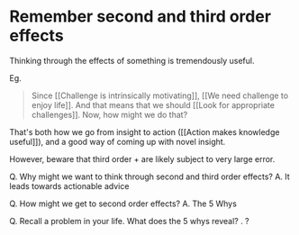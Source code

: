 # Remember second and third order effects
Thinking through the effects of something is tremendously useful.

Eg.

> Since [[Challenge is intrinsically motivating]], [[We need challenge to enjoy life]]. And that means that we should [[Look for appropriate challenges]]. Now, how might we do that?

That's both how we go from insight to action ([[Action makes knowledge useful]]), and a good way of coming up with novel insight.

However, beware that third order + are likely subject to very large error.

Q. Why might we want to think through second and third order effects?
A. It leads towards actionable advice

Q. How might we get to second order effects?
A. The 5 Whys

Q. Recall a problem in your life. What does the 5 whys reveal?
. ?

<!-- {BearID:61DC8CD0-3CBA-4BA4-B2A6-AE46A1A4EA72-14077-00001B234C0CBD85} -->
